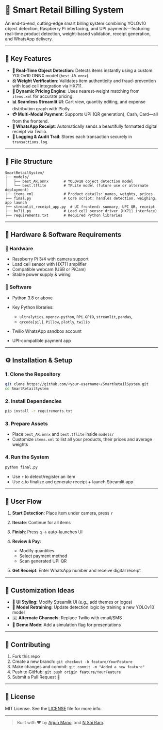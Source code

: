 # 🛒 Smart Retail Billing System

An end-to-end, cutting-edge smart billing system combining YOLOv10 object detection, Raspberry Pi interfacing, and UPI payments—featuring real-time product detection, weight-based validation, receipt generation, and WhatsApp delivery.

---

## 🚀 Key Features

* **🎯 Real-Time Object Detection**: Detects items instantly using a custom YOLOv10 ONNX model (`best_AR.onnx`).
* **⚖️ Weight Verification**: Validates item authenticity and fraud-prevention with load cell integration via HX711.
* **💸 Dynamic Pricing Engine**: Uses nearest-weight matching from `items.xml` for accurate pricing.
* **📊 Seamless Streamlit UI**: Cart view, quantity editing, and expense distribution graph with Plotly.
* **💳 Multi-Modal Payment**: Supports UPI (QR generation), Cash, Card—all from the frontend.
* **📱 WhatsApp Receipt**: Automatically sends a beautifully formatted digital receipt via Twilio.
* **🧾 Logging & Audit Trail**: Stores each transaction securely in `transactions.log`.

---

## 🧱 File Structure

```
SmartRetailSystem/
├── models/
│   ├── best_AR.onnx       # YOLOv10 object detection model
│   └── best.tflite        # TFLite model (future use or alternate deployment)
├── items.xml              # Product details: names, weights, prices
├── final.py               # Core script: handles detection, weighing, app launch
├── streamlit_receipt_app.py  # UI frontend: summary, UPI QR, receipt
├── hx711.py               # Load cell sensor driver (HX711 interface)
├── requirements.txt       # Required Python libraries
```

---

## 🔧 Hardware & Software Requirements

### 🔌 Hardware

* Raspberry Pi 3/4 with camera support
* Load cell sensor with HX711 amplifier
* Compatible webcam (USB or PiCam)
* Stable power supply & wiring

### 🧠 Software

* Python 3.8 or above
* Key Python libraries:

  * `ultralytics`, `opencv-python`, `RPi.GPIO`, `streamlit`, `pandas`,
  * `qrcode[pil]`, `Pillow`, `plotly`, `twilio`
* Twilio WhatsApp sandbox account
* UPI-compatible payment app

---

## ⚙️ Installation & Setup

### 1. Clone the Repository

```bash
git clone https://github.com/<your-username>/SmartRetailSystem.git
cd SmartRetailSystem
```

### 2. Install Dependencies

```bash
pip install -r requirements.txt
```

### 3. Prepare Assets

* Place `best_AR.onnx` and `best.tflite` inside `models/`
* Customize `items.xml` to list all your products, their prices and average weights

### 4. Run the System

```bash
python final.py
```

* Use `r` to detect/register an item
* Use `q` to finalize and generate receipt + launch Streamlit app

---

## 🧭 User Flow

1. **Start Detection**: Place item under camera, press `r`
2. **Iterate**: Continue for all items
3. **Finish**: Press `q` → auto-launches UI
4. **Review & Pay**:

   * Modify quantities
   * Select payment method
   * Scan generated UPI QR
5. **Get Receipt**: Enter WhatsApp number and receive digital receipt

---

## 🔧 Customization Ideas

* 🎨 **UI Styling**: Modify Streamlit UI (e.g., add themes or logos)
* 🤖 **Model Retraining**: Update detection logic by training a new YOLOv10 model
* ✉️ **Alternate Channels**: Replace Twilio with email/SMS
* 🧪 **Demo Mode**: Add a simulation flag for presentations

---

## 🤝 Contributing

1. Fork this repo
2. Create a new branch: `git checkout -b feature/YourFeature`
3. Make changes and commit: `git commit -m "Added a new feature"`
4. Push to GitHub: `git push origin feature/YourFeature`
5. Submit a Pull Request 🚀

---

## 📄 License

MIT License. See the [LICENSE](LICENSE) file for more info.

---

> Built with ❤️ by [Arjun Manoj](https://www.linkedin.com/in/arjun-manoj-2aa449251/) and [N Sai Ram](https://www.linkedin.com/in/sai-ram-999b26280/).
